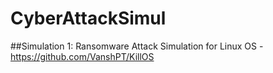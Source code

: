 # CyberAttackSimul
##Simulation 1: Ransomware Attack Simulation for Linux OS - https://github.com/VanshPT/KillOS
